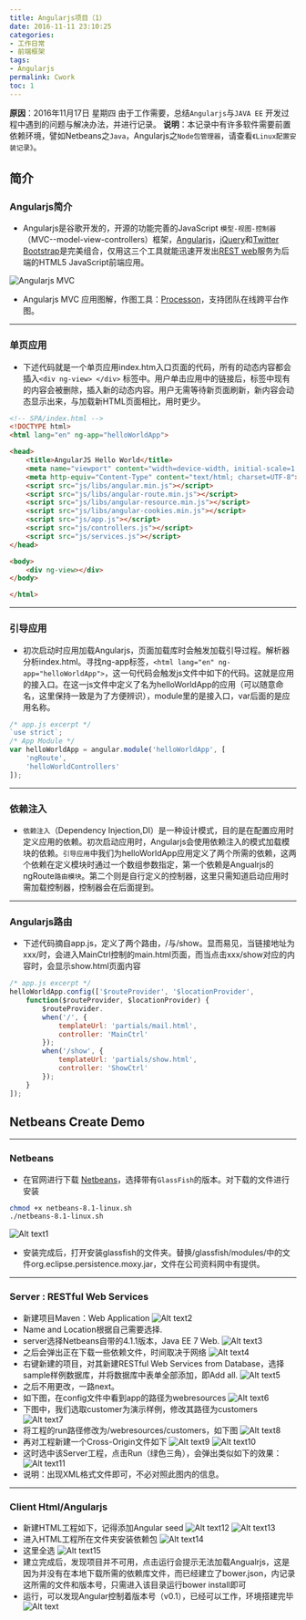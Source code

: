 ```yaml
---
title: Angularjs项目（1）
date: 2016-11-11 23:10:25
categories:
- 工作日常
- 前端框架
tags:
- Angularjs
permalink: Cwork
toc: 1
---
```


**原因**：2016年11月17日 星期四 由于工作需要，总结`Angularjs`与`JAVA EE`       开发过程中遇到的问题与解决办法，并进行记录。
**说明**：本记录中有许多软件需要前置依赖环境，譬如Netbeans之`Java`，Angularjs之`Node包管理器`，请查看`《Linux配置安装记录》`。
<!-- more -->

## 简介

### Angularjs简介
- Angularjs是谷歌开发的，开源的功能完善的JavaScript `模型-视图-控制器`（MVC--model-view-controllers）框架，[Angularjs](https://angularjs.org)，[jQuery](http://jquery.com)和[Twitter Bootstrap](http://getbootstrap.com/)是完美组合，仅用这三个工具就能迅速开发出[REST web](http://docs.oracle.com/javaee/6/tutorial/doc/gijqy.html)服务为后端的HTML5 JavaScript前端应用。

![Angularjs MVC ](http://okj8snz5g.bkt.clouddn.com/blog/angularjsmvc.png)
- Angularjs MVC 应用图解，作图工具：[Processon](http://www.processon.com/#)，支持团队在线跨平台作图。

---

### 单页应用
- 下述代码就是一个单页应用index.htm入口页面的代码，所有的动态内容都会插入`<div ng-view> </div>` 标签中。用户单击应用中的链接后，标签中现有的内容会被删除，插入新的动态内容。用户无需等待新页面刷新，新内容会动态显示出来，与加载新HTML页面相比，用时更少。
```html
<!-- SPA/index.html -->
<!DOCTYPE html>
<html lang="en" ng-app="helloWorldApp">

<head>
    <title>AngularJS Hello World</title>
    <meta name="viewport" content="width=device-width, initial-scale=1.0">
    <meta http-equiv="Content-Type" content="text/html; charset=UTF-8">
    <script src="js/libs/angular.min.js"></script>
    <script src="js/libs/angular-route.min.js"></script>
    <script src="js/libs/angular-resource.min.js"></script>
    <script src="js/libs/angular-cookies.min.js"></script>
    <script src="js/app.js"></script>
    <script src="js/controllers.js"></script>
    <script src="js/services.js"></script>
</head>

<body>
    <div ng-view></div>
</body>

</html>
```


---
### 引导应用 
- 初次启动时应用加载Angularjs，页面加载库时会触发加载引导过程。解析器分析index.html。寻找ng-app标签，`<html lang="en" ng-app="helloWorldApp">`，这一句代码会触发js文件中如下的代码。这就是应用的接入口。在这一js文件中定义了名为helloWorldApp的应用（可以随意命名，这里保持一致是为了方便辨识），module里的是接入口，var后面的是应用名称。
```js
/* app.js excerpt */
`use strict`;
/* App Module */
var helloWorldApp = angular.module('helloWorldApp', [
    'ngRoute',
    'helloWorldControllers'
]);
```

---
### 依赖注入
- `依赖注入`（Dependency Injection,DI）是一种设计模式，目的是在配置应用时定义应用的依赖。初次启动应用时，Angularjs会使用依赖注入的模式加载模块的依赖。`引导应用`中我们为helloWorldApp应用定义了两个所需的依赖，这两个依赖在定义模块时通过一个数组参数指定，第一个依赖是Angualrjs的ngRoute`路由模块`。第二个则是自行定义的控制器，这里只需知道启动应用时需加载控制器，控制器会在后面提到。

---

### Angularjs路由
- 下述代码摘自app.js，定义了两个路由，/与/show。显而易见，当链接地址为xxx/时，会进入MainCtrl控制的main.html页面，而当点击xxx/show对应的内容时，会显示show.html页面内容
```js
/* app.js excerpt */
helloWorldApp.config(['$routeProvider', '$locationProvider',
    function($routeProvider, $locationProvider) {
        $routeProvider.
        when('/', {
            templateUrl: 'partials/mail.html',
            controller: 'MainCtrl'
        });
        when('/show', {
            templateUrl: 'partials/show.html',
            controller: 'ShowCtrl'
        });
    }
]);
```

## Netbeans Create Demo
---
### Netbeans
- 在官网进行下载  [Netbeans](http://www.netbeans.org)，选择带有`GlassFish`的版本。对下载的文件进行安装
```bash
chmod +x netbeans-8.1-linux.sh
./netbeans-8.1-linux.sh
```
![Alt text1](http://okj8snz5g.bkt.clouddn.com/blog/Unknown.png)
- 安装完成后，打开安装glassfish的文件夹。替换/glassfish/modules/中的文件org.eclipse.persistence.moxy.jar，文件在公司资料网中有提供。

---

### Server  :  RESTful Web Services
- 新建项目Maven：Web Application
![Alt text2](http://okj8snz5g.bkt.clouddn.com/blog/Unknown-2.png)
- Name and Location根据自己需要选择.
- server选择Netbeans自带的4.1.1版本，Java EE 7 Web.
![Alt text3](http://okj8snz5g.bkt.clouddn.com/blog/Unknown-3.png)
- 之后会弹出正在下载一些依赖文件，时间取决于网络
![Alt text4](http://okj8snz5g.bkt.clouddn.com/blog/Unknown-4.png)
- 右键新建的项目，对其新建RESTful Web Services from Database，选择sample样例数据库，并将数据库中表单全部添加，即Add all.
![Alt text5](http://okj8snz5g.bkt.clouddn.com/blog/Unknown-5.png)
- 之后不用更改，一路next。
- 如下图，在config文件中看到app的路径为webresources
![Alt text6](http://okj8snz5g.bkt.clouddn.com/blog/Unknown-6.png)
- 下图中，我们选取customer为演示样例，修改其路径为customers
![Alt text7](http://okj8snz5g.bkt.clouddn.com/blog/Unknown-7.png)
- 将工程的run路径修改为/webresources/customers，如下图
![Alt text8](http://okj8snz5g.bkt.clouddn.com/blog/Unknown-8.png)
- 再对工程新建一个Cross-Origin文件如下
![Alt text9](http://okj8snz5g.bkt.clouddn.com/blog/Unknown-9.png)
![Alt text10](http://okj8snz5g.bkt.clouddn.com/blog/Unknown-10.png)
- 这时选中该Server工程，点击Run（绿色三角），会弹出类似如下的效果：
![Alt text11](http://okj8snz5g.bkt.clouddn.com/blog/Unknown-11.png)
- 说明：出现XML格式文件即可，不必对照此图内的信息。

---
### Client Html/Angularjs
- 新建HTML工程如下，记得添加Angular seed
![Alt text12](http://okj8snz5g.bkt.clouddn.com/blog/Unknown-12.png)
![Alt text13](http://okj8snz5g.bkt.clouddn.com/blog/Unknown-13.png)
- 进入HTML工程所在文件夹安装依赖包
![Alt text14](http://okj8snz5g.bkt.clouddn.com/blog/Unknown-14.png)
- 这里全选
![Alt text15](http://okj8snz5g.bkt.clouddn.com/blog/Unknown-15.png)
- 建立完成后，发现项目并不可用，点击运行会提示无法加载Angualrjs，这是因为并没有在本地下载所需的依赖库文件，而已经建立了bower.json，内记录这所需的文件和版本号，只需进入该目录运行bower install即可
- 运行，可以发现Angular控制着版本号（v0.1），已经可以工作，环境搭建完毕
![Alt text](http://okj8snz5g.bkt.clouddn.com/blog/Unknown-16.png)

